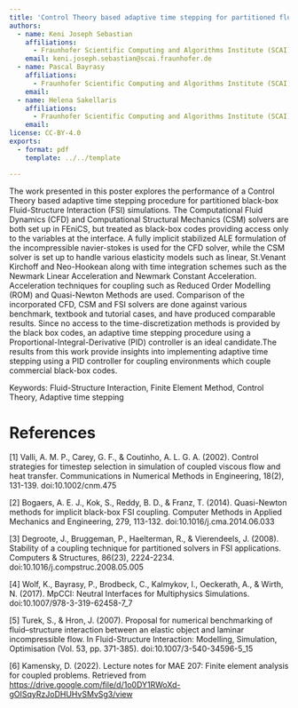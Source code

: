 ```yaml
---
title: 'Control Theory based adaptive time stepping for partitioned fluid-structure interactions'
authors:
  - name: Keni Joseph Sebastian
    affiliations:
      - Fraunhofer Scientific Computing and Algorithms Institute (SCAI)
    email: keni.joseph.sebastian@scai.fraunhofer.de
  - name: Pascal Bayrasy
    affiliations:
      - Fraunhofer Scientific Computing and Algorithms Institute (SCAI)
    email:
  - name: Helena Sakellaris
    affiliations:
      - Fraunhofer Scientific Computing and Algorithms Institute (SCAI)
    email:
license: CC-BY-4.0
exports:
  - format: pdf
    template: ../../template

---
```


The work presented in this poster explores the performance of a Control Theory based  adaptive time stepping procedure for partitioned black-box Fluid-Structure Interaction (FSI) simulations. The Computational Fluid Dynamics (CFD) and Computational Structural Mechanics (CSM) solvers are both set up in FEniCS, but treated as black-box codes providing access only to the variables at the interface. A fully implicit stabilized ALE formulation of the incompressible navier-stokes is used for the CFD solver, while the CSM solver is set up to handle various elasticity models such as linear, St.Venant Kirchoff and Neo-Hookean along with time integration schemes such as the Newmark Linear Acceleration and Newmark Constant Acceleration. Acceleration techniques for coupling such as Reduced Order Modelling (ROM) and Quasi-Newton Methods are used. Comparison of the incorporated CFD, CSM and FSI solvers are  done against various benchmark, textbook and tutorial cases, and have produced comparable results. Since no access to the time-discretization methods is provided by the black box codes, an adaptive time stepping procedure using a Proportional-Integral-Derivative (PID) controller is an ideal candidate.The results from this work provide insights into implementing adaptive time stepping using a PID controller for coupling environments which couple commercial black-box codes.

Keywords: Fluid-Structure Interaction, Finite Element Method, Control Theory, Adaptive time stepping

# References

[1] Valli, A. M. P., Carey, G. F., & Coutinho, A. L. G. A. (2002). Control strategies for timestep selection in simulation of coupled viscous flow and heat transfer. Communications in Numerical Methods in Engineering, 18(2), 131-139. doi:10.1002/cnm.475

[2] Bogaers, A. E. J., Kok, S., Reddy, B. D., & Franz, T. (2014). Quasi-Newton methods for implicit black-box FSI coupling. Computer Methods in Applied Mechanics and Engineering, 279, 113-132. doi:10.1016/j.cma.2014.06.033

[3] Degroote, J., Bruggeman, P., Haelterman, R., & Vierendeels, J. (2008). Stability of a coupling technique for partitioned solvers in FSI applications. Computers & Structures, 86(23), 2224-2234. doi:10.1016/j.compstruc.2008.05.005

[4] Wolf, K., Bayrasy, P., Brodbeck, C., Kalmykov, I., Oeckerath, A., & Wirth, N. (2017). MpCCI: Neutral Interfaces for Multiphysics Simulations. doi:10.1007/978-3-319-62458-7_7

[5] Turek, S., & Hron, J. (2007). Proposal for numerical benchmarking of fluid–structure interaction between an elastic object and laminar incompressible flow. In Fluid-Structure Interaction: Modelling, Simulation, Optimisation (Vol. 53, pp. 371-385). doi:10.1007/3-540-34596-5_15

[6] Kamensky, D. (2022). Lecture notes for MAE 207: Finite element analysis for coupled problems. Retrieved from https://drive.google.com/file/d/1o0DY1RWoXd-gOISqyRzJoDHUHvSMvSg3/view
